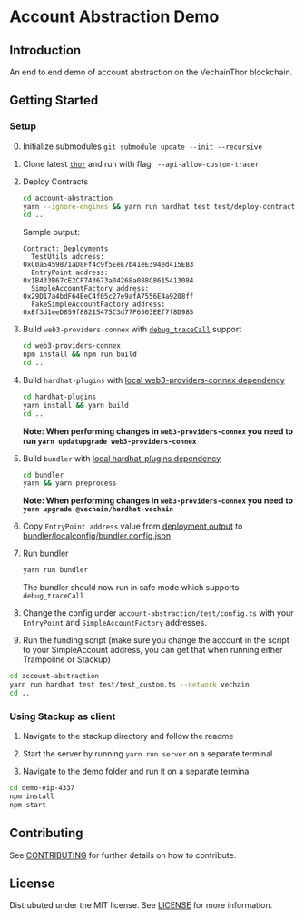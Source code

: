 # Account Abstraction Demo

## Introduction

An end to end demo of account abstraction on the VechainThor blockchain.

## Getting Started

### Setup
0. Initialize submodules `git submodule update --init --recursive`
1. Clone latest [`thor`](https://github.com/vechain/thor) and run with flag  ` --api-allow-custom-tracer`
2. Deploy Contracts
    ```bash
    cd account-abstraction
    yarn --ignore-engines && yarn run hardhat test test/deploy-contracts.test.ts --network vechain
    cd ..
    ```
    Sample output:
    ```
    Contract: Deployments
      TestUtils address:                 0xC0a5459871aD8Ff4c9f5EeE7b41eE394ed415EB3
      EntryPoint address:                0x1B433B67cE2CF743673a04268a088C8615413084
      SimpleAccountFactory address:      0x29D17a4bdF64EeC4f05c27e9afA7556E4a9208ff
      FakeSimpleAccountFactory address:  0xEf3d1eeD859f88215475C3d77F6503EEf7f8D985
    ```
3. Build `web3-providers-connex` with [`debug_traceCall`](./web3-providers-connex/src/provider.ts#L66) support
    ```bash
    cd web3-providers-connex
    npm install && npm run build
    cd ..
    ```
4. Build `hardhat-plugins` with [local web3-providers-connex dependency](./hardhat-plugins/packages/vechain/package.json#33)
    ```bash
    cd hardhat-plugins
    yarn install && yarn build
    cd ..
    ```
    **Note: When performing changes in `web3-providers-connex` you need to run `yarn updatupgrade web3-providers-connex`**
5. Build `bundler` with [local hardhat-plugins dependency](./bundler/packages/bundler/package.json#54-55)
    ```bash
    cd bundler
    yarn && yarn preprocess
    ```
    **Note: When performing changes in `web3-providers-connex` you need to `yarn upgrade @vechain/hardhat-vechain`**  
6. Copy `EntryPoint address` value from [deployment output](./README.md#15) to [bundler/localconfig/bundler.config.json](./bundler/packages/bundler/localconfig/bundler.config.json#5)
7. Run bundler
    ```bash
    yarn run bundler
    ```
    The bundler should now run in safe mode which supports `debug_traceCall`

8. Change the config under `account-abstraction/test/config.ts` with your `EntryPoint` and `SimpleAccountFactory` addresses.

9. Run the funding script (make sure you change the account in the script to your SimpleAccount address, you can get that when running either Trampoline or Stackup)

```bash
cd account-abstraction
yarn run hardhat test test/test_custom.ts --network vechain
cd ..
```

### Using Stackup as client

1. Navigate to the stackup directory and follow the readme

2. Start the server by running `yarn run server` on a separate terminal

3. Navigate to the demo folder and run it on a separate terminal

```bash
cd demo-eip-4337
npm install
npm start
```

## Contributing

See [CONTRIBUTING](CONTRIBUTING.md) for further details on how to contribute.

## License

Distrubuted under the MIT license. See [LICENSE](LICENSE.md) for more information.

